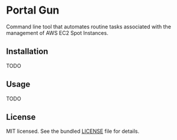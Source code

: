 # Portal Gun

Command line tool that automates routine tasks associated with the management of AWS EC2 Spot Instances.

Installation
------------

TODO

Usage
-----

TODO

License
-------

MIT licensed. See the bundled [LICENSE](https://github.com/Coderik/portal-gun/blob/publicity/LICENSE) file for details.